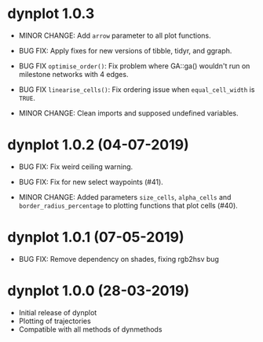 # dynplot 1.0.3

 * MINOR CHANGE: Add `arrow` parameter to all plot functions.
 
 * BUG FIX: Apply fixes for new versions of tibble, tidyr, and ggraph.
 
 * BUG FIX `optimise_order()`: Fix problem where GA::ga() wouldn't run on 
   milestone networks with 4 edges.

 * BUG FIX `linearise_cells()`: Fix ordering issue when `equal_cell_width` is `TRUE`.
 
 * MINOR CHANGE: Clean imports and supposed undefined variables.

# dynplot 1.0.2 (04-07-2019) 

 * BUG FIX: Fix weird ceiling warning.
 
 * BUG FIX: Fix for new select waypoints (#41).
 
 * MINOR CHANGE: Added parameters `size_cells`, `alpha_cells` and 
   `border_radius_percentage` to plotting functions that plot cells (#40).

# dynplot 1.0.1 (07-05-2019)

 * BUG FIX: Remove dependency on shades, fixing rgb2hsv bug

# dynplot 1.0.0 (28-03-2019)

 * Initial release of dynplot
 * Plotting of trajectories
 * Compatible with all methods of dynmethods
